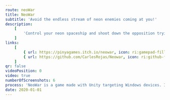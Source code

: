 ```yaml
---
route: neoWar
title: NeoWar
subtitle: 'Avoid the endless stream of neon enemies coming at you!'
description:
    [
        'Control your neon spaceship and shoot down the opposition trying to bring you down. Grab powerups to help you get out of sticky situations and hang on as much as possible.',
    ]
links:
    [
        { url: https://pinyagames.itch.io/neowar, icon: ri:gamepad-fill },
        { url: https://github.com/CarlesRojas/Neowar, icon: ri:github-fill },
    ]
qr: false
videoPosition: 0
video: true
numberOfScreenshots: 6
process: 'NeoWar is a game made with Unity targeting Windows devices. It was developed alongside Jaume Ballester and Santi Rubio. It was coded in C# and can be played online.'
date: 2020-01-01
---
```

